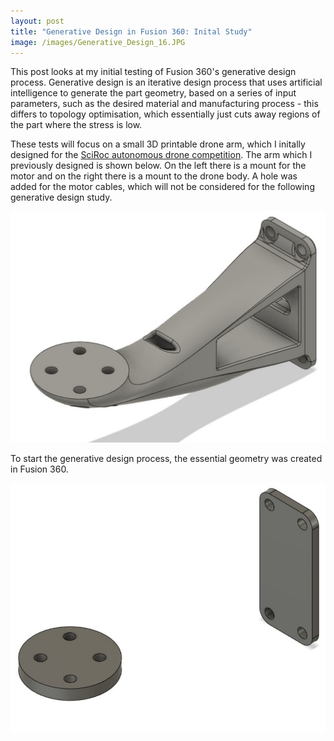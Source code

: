 ```yaml
---
layout: post
title: "Generative Design in Fusion 360: Inital Study"
image: /images/Generative_Design_16.JPG
---
```


This post looks at my initial testing of Fusion 360's generative design process. Generative design is an iterative design process that uses artificial intelligence to generate the part geometry, based on a series of input parameters, such as the desired material and manufacturing process - this differs to topology optimisation, which essentially just cuts away regions of the part where the stress is low.

These tests will focus on a small 3D printable drone arm, which I initally designed for the [SciRoc autonomous drone competition](https://jordancormack.github.io/SciRoc-2019/). The arm which I previously designed is shown below. On the left there is a mount for the motor and on the right there is a mount to the drone body. A hole was added for the motor cables, which will not be considered for the following generative design study.

<img src="/images/Human_Design_1crop.jpg" alt="" class="inline">

To start the generative design process, the essential geometry was created in Fusion 360.

<img src="/images/Generative_Design_1crop.jpg" alt="" class="inline">
